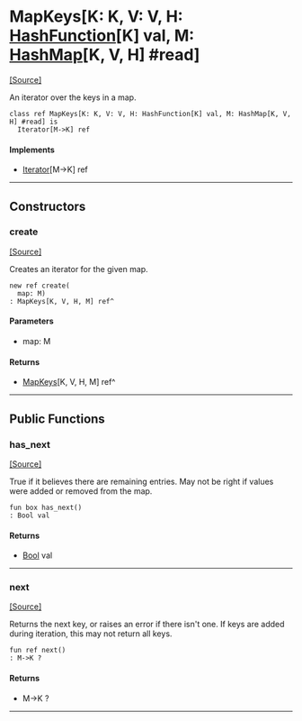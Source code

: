# MapKeys\[K: K, V: V, H: [HashFunction](collections-HashFunction.md)\[K\] val, M: [HashMap](collections-HashMap.md)\[K, V, H\] #read\]
<span class="source-link">[[Source]](src/collections/map.md#L388)</span>

An iterator over the keys in a map.


```pony
class ref MapKeys[K: K, V: V, H: HashFunction[K] val, M: HashMap[K, V, H] #read] is
  Iterator[M->K] ref
```

#### Implements

* [Iterator](builtin-Iterator.md)\[M->K\] ref

---

## Constructors

### create
<span class="source-link">[[Source]](src/collections/map.md#L397)</span>


Creates an iterator for the given map.


```pony
new ref create(
  map: M)
: MapKeys[K, V, H, M] ref^
```
#### Parameters

*   map: M

#### Returns

* [MapKeys](collections-MapKeys.md)\[K, V, H, M\] ref^

---

## Public Functions

### has_next
<span class="source-link">[[Source]](src/collections/map.md#L403)</span>


True if it believes there are remaining entries. May not be right if values
were added or removed from the map.


```pony
fun box has_next()
: Bool val
```

#### Returns

* [Bool](builtin-Bool.md) val

---

### next
<span class="source-link">[[Source]](src/collections/map.md#L410)</span>


Returns the next key, or raises an error if there isn't one. If keys are
added during iteration, this may not return all keys.


```pony
fun ref next()
: M->K ?
```

#### Returns

* M->K ?

---

